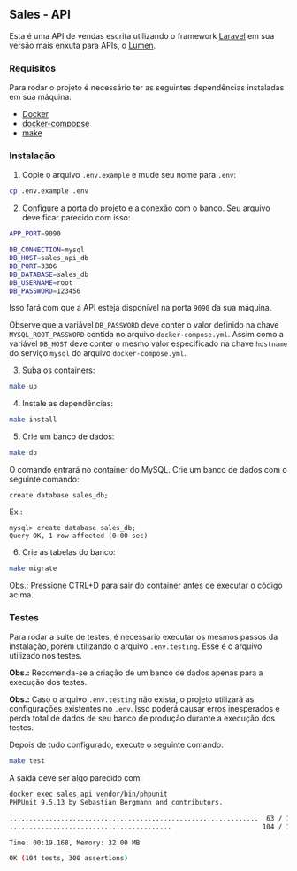 ## Sales - API

Esta é uma API de vendas escrita utilizando o framework [Laravel](https://laravel.com/docs) em sua versão mais
enxuta para APIs, o [Lumen](https://lumen.laravel.com/docs).

### Requisitos

Para rodar o projeto é necessário ter as seguintes dependências instaladas em sua máquina:

- [Docker](https://docs.docker.com)
- [docker-compopse](https://docs.docker.com/compose)
- [make](https://command-not-found.com/make)

### Instalação

1. Copie o arquivo `.env.example` e mude seu nome para `.env`:

```bash
cp .env.example .env
```

2. Configure a porta do projeto e a conexão com o banco. Seu arquivo deve ficar parecido com isso:

```bash
APP_PORT=9090

DB_CONNECTION=mysql
DB_HOST=sales_api_db
DB_PORT=3306
DB_DATABASE=sales_db
DB_USERNAME=root
DB_PASSWORD=123456
```

Isso fará com que a API esteja disponível na porta `9090` da sua máquina.

Observe que a variável `DB_PASSWORD` deve conter o valor definido na chave `MYSQL_ROOT_PASSWORD` contida no arquivo
`docker-compose.yml`. Assim como a variável `DB_HOST` deve conter o mesmo valor especificado na chave `hostname` do serviço `mysql` do arquivo `docker-compose.yml`.

3. Suba os containers:

```bash
make up
```

4. Instale as dependências:

```bash
make install
```

5. Crie um banco de dados:

```bash
make db
```

O comando entrará no container do MySQL. Crie um banco de dados com o seguinte comando:

```
create database sales_db;
```

Ex.:

```
mysql> create database sales_db;
Query OK, 1 row affected (0.00 sec)
```

6. Crie as tabelas do banco:

```bash
make migrate
```

Obs.: Pressione CTRL+D para sair do container antes de executar o código acima.

### Testes

Para rodar a suite de testes, é necessário executar os mesmos passos da instalação, porém utilizando o arquivo
`.env.testing`. Esse é o arquivo utilizado nos testes.

**Obs.:** Recomenda-se a criação de um banco de dados apenas para a execução dos testes.

**Obs.:** Caso o arquivo `.env.testing` não exista, o projeto utilizará as configurações existentes no `.env`. Isso poderá causar erros inesperados e perda total de dados de seu banco de produção durante a execução dos testes.

Depois de tudo configurado, execute o seguinte comando:

```bash
make test
```

A saída deve ser algo parecido com:

```bash
docker exec sales_api vendor/bin/phpunit
PHPUnit 9.5.13 by Sebastian Bergmann and contributors.

...............................................................  63 / 104 ( 60%)
.........................................                       104 / 104 (100%)

Time: 00:19.168, Memory: 32.00 MB

OK (104 tests, 300 assertions)
```
